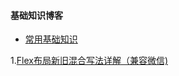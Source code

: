 #### 基础知识博客

* [常用基础知识](http://blog.csdn.net/OBKoro1/article/list/2)



1.[Flex布局新旧混合写法详解（兼容微信)](https://segmentfault.com/a/1190000003978624)

